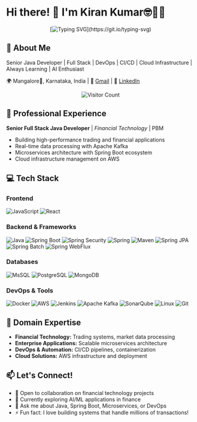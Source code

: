 # Hi there! 👋 I'm Kiran Kumar🤓🧑‍💻  

<div align="center">
  
[![Typing SVG](https://readme-typing-svg.herokuapp.com?font=Fira+Code&pause=1000&color=F75C7E&center=true&width=800&lines=Senior+Java+Developer;Full+Stack+Engineer;DevOps+%26+CI%2FCD+Expert;FinTech+Specialist;Microservices+Architect;Always+Learning+New+Tech!)](https://git.io/typing-svg)

</div>

## 🚀 About Me
Senior Java Developer | Full Stack | DevOps | CI/CD | Cloud Infrastructure | Always Learning | AI Enthusiast

🌍 Mangalore🌊, Karnataka, India | 📧 [Gmail](mailto:kirukumar09@gmail.com) | 🔗 [LinkedIn](https://www.linkedin.com/in/kiran-kumar-921278211)

<div align="center">
  <img src="https://profile-counter.glitch.me/kumarkiru/count.svg" alt="Visitor Count" />
</div>

## 💼 Professional Experience

**Senior Full Stack Java Developer** | *Financial Technology* | PBM 
- Building high-performance trading and financial applications
- Real-time data processing with Apache Kafka
- Microservices architecture with Spring Boot ecosystem
- Cloud infrastructure management on AWS
  
## 💻 Tech Stack

### Frontend
![JavaScript](https://img.shields.io/badge/JavaScript-F7DF1E?style=for-the-badge&logo=javascript&logoColor=black)
![React](https://img.shields.io/badge/React-20232A?style=for-the-badge&logo=react&logoColor=61DAFB)

### Backend & Frameworks
![Java](https://img.shields.io/badge/Java_17-ED8B00?style=for-the-badge&logo=openjdk&logoColor=white)
![Spring Boot](https://img.shields.io/badge/Spring_Boot-6DB33F?style=for-the-badge&logo=spring-boot&logoColor=white)
![Spring Security](https://img.shields.io/badge/Spring_Security-6DB33F?style=for-the-badge&logo=springsecurity&logoColor=white)
![Spring](https://img.shields.io/badge/Microservices-6DB33F?style=for-the-badge&logo=spring&logoColor=white)
![Maven](https://img.shields.io/badge/Maven-C71A36?style=for-the-badge&logo=apachemaven&logoColor=white)
![Spring JPA](https://img.shields.io/badge/Spring_JPA-6DB33F?style=for-the-badge&logo=spring&logoColor=white)
![Spring Batch](https://img.shields.io/badge/Spring_Batch-6DB33F?style=for-the-badge&logo=spring&logoColor=white)
![Spring WebFlux](https://img.shields.io/badge/Spring_WebFlux-6DB33F?style=for-the-badge&logo=spring&logoColor=white)

### Databases
![MsSQL](https://img.shields.io/badge/Microsoft_SQL_Server-CC2927?style=for-the-badge&logo=microsoft-sql-server&logoColor=white)
![PostgreSQL](https://img.shields.io/badge/PostgreSQL-316192?style=for-the-badge&logo=postgresql&logoColor=white)
![MongoDB](https://img.shields.io/badge/MongoDB-4EA94B?style=for-the-badge&logo=mongodb&logoColor=white)

### DevOps & Tools
![Docker](https://img.shields.io/badge/Docker-2496ED?style=for-the-badge&logo=docker&logoColor=white)
![AWS](https://img.shields.io/badge/AWS-232F3E?style=for-the-badge&logo=amazonwebservices&logoColor=white)
![Jenkins](https://img.shields.io/badge/Jenkins-D24939?style=for-the-badge&logo=jenkins&logoColor=white)
![Apache Kafka](https://img.shields.io/badge/Apache_Kafka-231F20?style=for-the-badge&logo=apache-kafka&logoColor=white)
![SonarQube](https://img.shields.io/badge/SonarQube-4E9BCD?style=for-the-badge&logo=sonarqube&logoColor=white)
![Linux](https://img.shields.io/badge/Linux-FCC624?style=for-the-badge&logo=linux&logoColor=black)
![Git](https://img.shields.io/badge/Git-F05032?style=for-the-badge&logo=git&logoColor=white)

## 🏦 Domain Expertise
- **Financial Technology:** Trading systems, market data processing
- **Enterprise Applications:** Scalable microservices architecture
- **DevOps & Automation:** CI/CD pipelines, containerization
- **Cloud Solutions:** AWS infrastructure and deployment

## 📫 Let's Connect!
- 💼 Open to collaboration on financial technology projects
- 🌱 Currently exploring AI/ML applications in finance
- 💬 Ask me about Java, Spring Boot, Microservices, or DevOps
- ⚡ Fun fact: I love building systems that handle millions of transactions!

